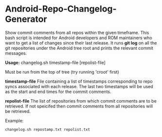 # Android-Repo-Changelog-Generator
Show commit comments from all repos within the given timeframe.
This bash script is intended for Android developers and ROM maintainers who want to get a list of changes since their last release. It runs **git log** on all the git repositories under the Android tree root and prints the relevant commit messages.

**Usage:**
	changelog.sh timestamp-file [repolist-file]

Must be run from the top of tree (try running 'croot' first)

**timestamp-file**
    File containing a list of timestamps corresponding to repo syncs associated with each release. The last two timestamps will be used as the start and end times for the commit comments.

**repolist-file**
   The list of repositories from which commit comments are to be retrieved. If not speicifed then commit comments from all repositories will be retrieved.



Example:

	changelog.sh repostamp.txt repolist.txt


